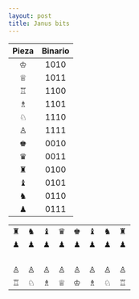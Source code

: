 ```yaml
---
layout: post
title: Janus bits
---
```


| **Pieza**         | **Binario**       |
|:-----------------:|:-----------------:|
| &#9812;           | 1010              |
| &#9813;           | 1011              |
| &#9814;           | 1100              |
| &#9815;           | 1101              |
| &#9816;           | 1110              |
| &#9817;           | 1111              |
| &#9818;           | 0010              |
| &#9819;           | 0011              |
| &#9820;           | 0100              |
| &#9821;           | 0101              |
| &#9822;           | 0110              |
| &#9823;           | 0111              |

|                   |                   |                   |                   |                   |                   |                   |                   |
|:-----------------:|:-----------------:|:-----------------:|:-----------------:|:-----------------:|:-----------------:|:-----------------:|:-----------------:|
| &#9820;           | &#9822;           | &#9821;           | &#9819;           | &#9818;           | &#9821;           | &#9822;           | &#9820;           |
| &#9823;           | &#9823;           | &#9823;           | &#9823;           | &#9823;           | &#9823;           | &#9823;           | &#9823;           |
|                   |                   |                   |                   |                   |                   |                   |                   |
|                   |                   |                   |                   |                   |                   |                   |                   |
|                   |                   |                   |                   |                   |                   |                   |                   |
|                   |                   |                   |                   |                   |                   |                   |                   |
| &#9817;           | &#9817;           | &#9817;           | &#9817;           | &#9817;           | &#9817;           | &#9817;           | &#9817;           |
| &#9814;           | &#9816;           | &#9815;           | &#9813;           | &#9812;           | &#9815;           | &#9816;           | &#9814;           |


